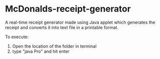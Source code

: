 # McDonalds-receipt-generator
A real-time receipt generator made using Java applet which generates the receipt and converts it into text file in a printable format.

To execute:
1. Open the location of the folder in terminal
2. type "java Pro" and hit enter
